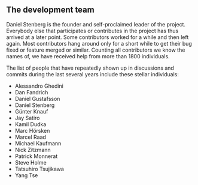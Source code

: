 ## The development team

Daniel Stenberg is the founder and self-proclaimed leader of the
project. Everybody else that participates or contributes in the project has
thus arrived at a later point. Some contributors worked for a while and then
left again. Most contributors hang around only for a short while to get their
bug fixed or feature merged or similar. Counting all contributors we know the
names of, we have received help from more than 1800 individuals.

The list of people that have repeatedly shown up in discussions and commits
during the last several years include these stellar individuals:

- Alessandro Ghedini
- Dan Fandrich
- Daniel Gustafsson
- Daniel Stenberg
- Günter Knauf
- Jay Satiro
- Kamil Dudka
- Marc Hörsken
- Marcel Raad
- Michael Kaufmann
- Nick Zitzmann
- Patrick Monnerat
- Steve Holme
- Tatsuhiro Tsujikawa
- Yang Tse
